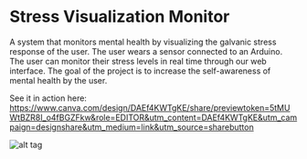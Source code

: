 Stress Visualization Monitor
=================
A system that monitors mental health by visualizing the galvanic stress response of the user. The user wears a sensor connected to an Arduino. The user can monitor their stress levels in real time through our web interface. The goal of the project is to increase the self-awareness of mental health by the user.

See it in action here: 
https://www.canva.com/design/DAEf4KWTgKE/share/previewtoken=5tMUWtBZR8I_o4fBGZFkw&role=EDITOR&utm_content=DAEf4KWTgKE&utm_campaign=designshare&utm_medium=link&utm_source=sharebutton

![alt tag](https://raw.githubusercontent.com/adamgillfillan/mental_health_app/master/logo-mhv.png)
